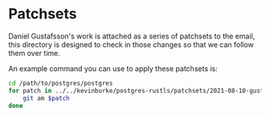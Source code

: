 # Patchsets

Daniel Gustafsson's work is attached as a series of patchsets to the email, this
directory is designed to check in those changes so that we can follow them over
time.

An example command you can use to apply these patchsets is:

```bash
cd /path/to/postgres/postgres
for patch in ../../kevinburke/postgres-rustls/patchsets/2021-08-10-gustafsson-mailing-list/*.patch; do
    git am $patch
done
```
